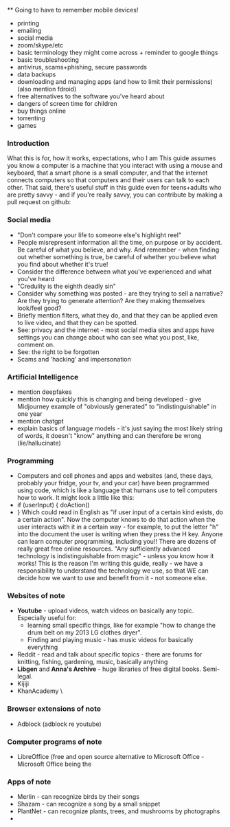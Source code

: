 ** Going to have to remember mobile devices!

- printing
- emailing
- social media
- zoom/skype/etc
- basic terminology they might come across + reminder to google things
- basic troubleshooting
- antivirus, scams+phishing, secure passwords
- data backups
- downloading and managing apps (and how to limit their permissions) (also mention fdroid)
- free alternatives to the software you've heard about
- dangers of screen time for children
- buy things online
- torrenting
- games
### Introduction
What this is for, how it works, expectations, who I am
This guide assumes you know a computer is a machine that you interact with using a mouse and keyboard, that a smart phone is a small computer, and that the internet connects computers so that computers and their users can talk to each other. That said, there's useful stuff in this guide even for teens+adults who are pretty savvy - and if you're really savvy, you can contribute by making a pull request on github: 


### Social media
 - "Don't compare your life to someone else's highlight reel"
 - People misrepresent information all the time, on purpose or by accident. Be careful of what you believe, and why. And remember - when finding out whether something is true, be careful of whether you believe what you find about whether it's true!
 - Consider the difference between what you've experienced and what you've heard
 - "Credulity is the eighth deadly sin"
 - Consider why something was posted - are they trying to sell a narrative? Are they trying to generate attention? Are they making themselves look/feel good? 
 - Briefly mention filters, what they do, and that they can be applied even to live video, and that they can be spotted.
 - See: privacy and the internet - most social media sites and apps have settings you can change about who can see what you post, like, comment on.
 - See: the right to be forgotten
 - Scams and 'hacking' and impersonation

### Artificial Intelligence
 - mention deepfakes
 - mention how quickly this is changing and being developed - give Midjourney example of "obviously generated" to "indistinguishable" in one year
 - mention chatgpt
 - explain basics of language models - it's just saying the most likely string of words, it doesn't "know" anything and can therefore be wrong (lie/hallucinate)

### Programming
- Computers and cell phones and apps and websites (and, these days, probably your fridge, your tv, and your car) have been programmed using code, which is like a language that humans use to tell computers how to work. It might look a little like this:
- if (userInput) {
    doAction()
- }
Which could read in English as "if user input of a certain kind exists, do a certain action". Now the computer knows to do that action when the user interacts with it in a certain way - for example, to put the letter "h" into the document the user is writing when they press the H key.
Anyone can learn computer programming, including you!! There are dozens of really great free online resources. 
"Any sufficiently advanced technology is indistinguishable from magic" - unless you know how it works! This is the reason I'm writing this guide, really - we have a responsibility to understand the technology we use, so that WE can decide how we want to use and benefit from it - not someone else.


### Websites of note
- **Youtube** - upload videos, watch videos on basically any topic. Especially useful for:
	- learning small specific things, like for example "how to change the drum belt on my 2013 LG clothes dryer".
	- Finding and playing music - has music videos for basically everything
- Reddit - read and talk about specific topics - there are forums for knitting, fishing, gardening, music, basically anything
- **Libgen** and **Anna's Archive** - huge libraries of free digital books. Semi-legal.
- Kijiji
- KhanAcademy
\
### Browser extensions of note
- Adblock (adblock re youtube)

### Computer programs of note
- LibreOffice (free and open source alternative to Microsoft Office - Microsoft Office being the 

### Apps of note
- Merlin - can recognize birds by their songs
- Shazam - can recognize a song by a small snippet
- PlantNet - can recognize plants, trees, and mushrooms by photographs
- 